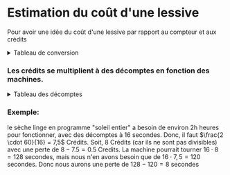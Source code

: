 # Estimation du coût d'une lessive

Pour avoir une idée du coût d'une lessive par rapport au compteur et aux crédits

<details>
    <summary>Tableau de conversion</summary>
    
| Crédits | Francs Suisses |
| ------- | -------------- |
|    1    |    0.5 CHF     |
|    90   |     45 CHF     |

</details>

### Les crédits se multiplient à des décomptes en fonction des machines. 

<details>
    <summary>Tableau des décomptes</summary>
    
|  Machines   |  Décomptes  |
| ----------- | ----------- |
| Lave-linge  |    30 sec   |
| Sèche-linge |    16 sec   |

</details>



### Exemple: 

le sèche linge en programme "soleil entier" a besoin de environ 2h heures pour fonctionner, avec des décomptes à 16 secondes. Donc, il faut $\frac{2 \cdot 60}{16} = 7,5$ Crédits. Soit, 8 Crédits (car ils ne sont pas divisibles) avec une perte de $8 - 7.5 = 0.5$ Credits.
La machine pourrait tourner $16 \cdot 8 = 128$ secondes, mais nous n'en avons besoin que de $16 \cdot 7,5 = 120$ secondes.
Donc nous aurons une perte de $128 - 120 = 8$ secondes

